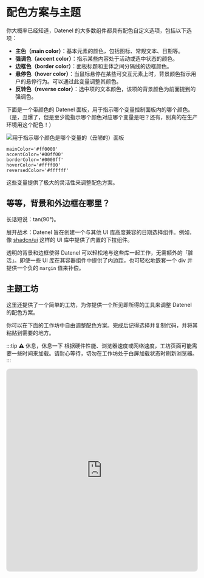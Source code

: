 # 配色方案与主题
你大概率已经知道，Datenel 的大多数组件都具有配色自定义选项，包括以下选项：

- **主色（main color）**：基本元素的颜色，包括图标、常规文本、日期等。
- **强调色（accent color）**：指示某些内容处于活动或选中状态的颜色。
- **边框色（border color）**：面板标题和主体之间分隔线的边框颜色。
- **悬停色（hover color）**：当鼠标悬停在某些可交互元素上时，背景颜色指示用户的悬停行为。可以通过此变量调整其颜色。
- **反转色（reverse color）**：选中项的文本颜色，该项的背景颜色为前面提到的强调色。

下面是一个带颜色的 Datenel 面板，用于指示哪个变量控制面板内的哪个颜色。（是，丑爆了，但是至少能指示哪个颜色对应哪个变量是吧？还有，别真的在生产环境用这个配色！）

![用于指示哪个颜色是哪个变量的（丑陋的）面板](https://s2.loli.net/2025/02/23/pE5lKrNtg7OhuBD.png)

```
mainColor='#ff0000'
accentColor='#00ff00'
borderColor='#0000ff'
hoverColor='#ffff00'
reversedColor='#ffffff'
```

这些变量提供了极大的灵活性来调整配色方案。

## 等等，背景和外边框在哪里？
长话短说：<span title="不存在的">tan(90°)</span>。

展开战术：Datenel 旨在创建一个与其他 UI 库高度兼容的日期选择组件。例如，像 [shadcn/ui](https://ui.shadcn.com/) 这样的 UI 库中提供了内置的下拉组件。

透明的背景和边框使得 Datenel 可以轻松地与这些库一起工作，无需额外的「脏活」。即使一些 UI 库在其容器组件中提供了内边距，也可轻松地嵌套一个 div 并提供一个负的 `margin` 值来补偿。

## 主题工坊
这里还提供了一个简单的工坊，为你提供一个所见即所得的工具来调整 Datenel 的配色方案。

你可以在下面的工作坊中自由调整配色方案。完成后记得选择并复制代码，并将其粘贴到需要的地方。

:::tip ⚠️ 休息，休息一下
根据硬件性能、浏览器速度或网络速度，工坊页面可能需要一些时间来加载。请耐心等待，切勿在工作坊处于白屏加载状态时刷新浏览器。
:::

<div style="border: 1px #00000022 solid; overflow: hidden; border-radius: 0.5rem;">
	<iframe src="https://stackblitz.com/edit/datenel-theme-workshop?embed=1&file=src%2FApp.tsx&hideExplorer=1&hideNavigation=1&view=preview" width="100%" height="532px" style="border: none;" />
</div>
